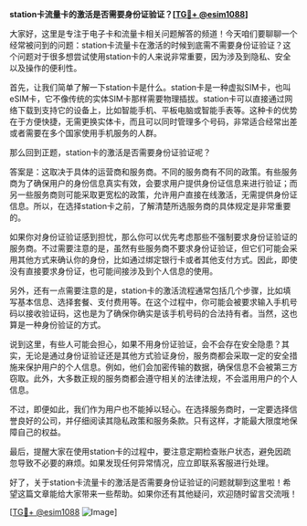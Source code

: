 **station卡流量卡的激活是否需要身份证验证？[[TG💪+ @esim1088](https://t.me/s/esim1088)]**

大家好，这里是专注于电子卡和流量卡相关问题解答的频道！今天咱们要聊聊一个经常被问到的问题：station卡流量卡在激活的时候到底需不需要身份证验证？这个问题对于很多想尝试使用station卡的人来说非常重要，因为涉及到隐私、安全以及操作的便利性。

首先，让我们简单了解一下station卡是什么。station卡是一种虚拟SIM卡，也叫eSIM卡，它不像传统的实体SIM卡那样需要物理插拔。station卡可以直接通过网络下载到支持它的设备上，比如智能手机、平板电脑或智能手表等。这种卡的优势在于方便快捷，无需更换实体卡，而且可以同时管理多个号码，非常适合经常出差或者需要在多个国家使用手机服务的人群。

那么回到正题，station卡的激活是否需要身份证验证呢？

答案是：这取决于具体的运营商和服务商。不同的服务商有不同的政策。有些服务商为了确保用户的身份信息真实有效，会要求用户提供身份证信息来进行验证；而另一些服务商则可能采取更宽松的政策，允许用户直接在线激活，无需提供身份证信息。所以，在选择station卡之前，了解清楚所选服务商的具体规定是非常重要的。

如果你对身份证验证感到担忧，那么你可以优先考虑那些不强制要求身份证验证的服务商。不过需要注意的是，虽然有些服务商不要求身份证验证，但它们可能会采用其他方式来确认你的身份，比如通过绑定银行卡或者其他支付方式。因此，即使没有直接要求身份证，也可能间接涉及到个人信息的使用。

另外，还有一点需要注意的是，station卡的激活流程通常包括几个步骤，比如填写基本信息、选择套餐、支付费用等。在这个过程中，你可能会被要求输入手机号码以接收验证码，这也是为了确保你确实是该手机号码的合法持有者。当然，这也算是一种身份验证的方式。

说到这里，有些人可能会担心，如果不用身份证验证，会不会存在安全隐患？其实，无论是通过身份证验证还是其他方式验证身份，服务商都会采取一定的安全措施来保护用户的个人信息。例如，他们会加密传输的数据，确保信息不会被第三方窃取。此外，大多数正规的服务商都会遵守相关的法律法规，不会滥用用户的个人信息。

不过，即便如此，我们作为用户也不能掉以轻心。在选择服务商时，一定要选择信誉良好的公司，并仔细阅读其隐私政策和服务条款。只有这样，才能最大限度地保障自己的权益。

最后，提醒大家在使用station卡的过程中，要注意定期检查账户状态，避免因疏忽导致不必要的麻烦。如果发现任何异常情况，应立即联系客服进行处理。

好了，关于station卡流量卡的激活是否需要身份证验证的问题就聊到这里啦！希望这篇文章能给大家带来一些帮助。如果你还有其他疑问，欢迎随时留言交流哦！

[[TG💪+ @esim1088](https://t.me/s/esim1088) ![Image](https://i.postimg.cc/4NQfJmqS/Snipaste-2025-05-13-00-14-12.png)]